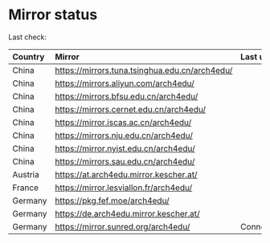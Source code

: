 <script src="./time.js"></script>
# Mirror status
Last check: <script type="text/javascript">localize(1728598854.444286);</script>

|Country|Mirror|Last update|
|:------|:-----|:----------|
|China|https://mirrors.tuna.tsinghua.edu.cn/arch4edu/|<script type="text/javascript">localize(1728542634);</script>|
|China|https://mirrors.aliyun.com/arch4edu/|<script type="text/javascript">localize(1728542634);</script>|
|China|https://mirrors.bfsu.edu.cn/arch4edu/|<script type="text/javascript">localize(1728542634);</script>|
|China|https://mirrors.cernet.edu.cn/arch4edu/|<script type="text/javascript">localize(1728542634);</script>|
|China|https://mirror.iscas.ac.cn/arch4edu/|<script type="text/javascript">localize(1728542634);</script>|
|China|https://mirrors.nju.edu.cn/arch4edu/|<script type="text/javascript">localize(1728499365);</script>|
|China|https://mirror.nyist.edu.cn/arch4edu/|<script type="text/javascript">localize(1728542634);</script>|
|China|https://mirrors.sau.edu.cn/arch4edu/|<script type="text/javascript">localize(1728542634);</script>|
|Austria|https://at.arch4edu.mirror.kescher.at/|<script type="text/javascript">localize(1728542634);</script>|
|France|https://mirror.lesviallon.fr/arch4edu/|<script type="text/javascript">localize(1728542634);</script>|
|Germany|https://pkg.fef.moe/arch4edu/|<script type="text/javascript">localize(1728542634);</script>|
|Germany|https://de.arch4edu.mirror.kescher.at/|<script type="text/javascript">localize(1728542634);</script>|
|Germany|https://mirror.sunred.org/arch4edu/|ConnectionError|

<script src="./tablefilter/tablefilter.js"></script>
<script src="./table.js"></script>